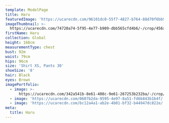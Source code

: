 ```yaml
---
template: ModelPage
title: Haru
featuredImage: 'https://ucarecdn.com/96101dc0-55f7-4827-b764-88d70f6bb97d/'
imageThumbnail: >-
  https://ucarecdn.com/74720a74-5f95-4e77-b909-dbb565cfd4b6/-/crop/456x248/0,0/-/preview/
firstName: Haru
collection: Global
height: 168cm
measurementType: chest
bust: 92m
waist: 79cm
hips: 96cm
size: 'Shirt XS, Pants 30'
shoeSize: '8'
hair: Black
eyes: Brown
imagePortfolio:
  - image: >-
      https://ucarecdn.com/342a541b-8e61-408c-9e61-267253b232ba/-/crop/465x305/0,0/-/preview/
  - image: 'https://ucarecdn.com/0607b2da-9595-4e97-8a51-fd6b843b1b4f/'
  - image: 'https://ucarecdn.com/bc12a4a1-ab2e-4b01-bf32-b44947dc822e/'
meta:
  title: Haru
---
```


